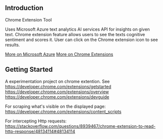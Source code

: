 ## Introduction
Chrome Extension Tool

Uses Microsoft Azure text analytics AI services API for insights on given text. Chrome extension feature allows users to see the texts cognitive sentiment and scores it. User can click on the Chrome extension icon to see results.

[More on Microsoft Azure](https://azure.microsoft.com/en-us/services/cognitive-services/text-analytics/)
[More on Chrome Extensions](https://developer.chrome.com/extensions/)

## Getting Started 

A experimentation project on chrome extention.
See https://developer.chrome.com/extensions/getstarted
https://developer.chrome.com/extensions/overview
https://developer.chrome.com/extensions/devguide

For scraping what's visible on the displayed page: https://developer.chrome.com/extensions/content_scripts

For intercepting Http requests: https://stackoverflow.com/questions/8939467/chrome-extension-to-read-http-response/48134114#48134114
